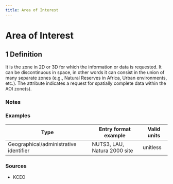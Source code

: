 ```yaml
---
title: Area of Interest
---
```


# Area of Interest

## 1 Definition

It is the zone in 2D or 3D for which the information or data is requested. It can be discontinuous in space, in other words it can consist in the union of many separate zones (e.g., Natural Reserves in Africa, Urban environments, etc.). The attribute indicates a request for spatially complete data within the AOI zone(s).

### Notes

### Examples 

| Type                              | Entry format example    | Valid units |
|-----------------------------------|-------------------------|-------------|
| Geographical/administrative identifier | NUTS3, LAU, Natura 2000 site | unitless    |

### Sources 
- KCEO
